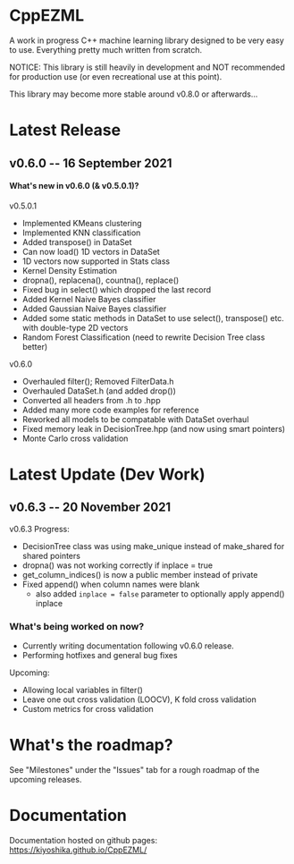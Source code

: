 # CppEZML
A work in progress C++ machine learning library designed to be very easy to use. Everything pretty much written from scratch.

NOTICE: This library is still heavily in development and NOT recommended for production use (or even recreational use at this point).

This library may become more stable around v0.8.0 or afterwards...

# Latest Release
## v0.6.0 -- 16 September 2021
#### What's new in v0.6.0 (& v0.5.0.1)?
v0.5.0.1
* Implemented KMeans clustering
* Implemented KNN classification
* Added transpose() in DataSet
* Can now load() 1D vectors in DataSet
* 1D vectors now supported in Stats class
* Kernel Density Estimation
* dropna(), replacena(), countna(), replace()
* Fixed bug in select() which dropped the last record
* Added Kernel Naive Bayes classifier
* Added Gaussian Naive Bayes classifier
* Added some static methods in DataSet to use select(), transpose() etc. with double-type 2D vectors
* Random Forest Classification (need to rewrite Decision Tree class better)

v0.6.0
* Overhauled filter(); Removed FilterData.h
* Overhauled DataSet.h (and added drop())
* Converted all headers from .h to .hpp
* Added many more code examples for reference
* Reworked all models to be compatable with DataSet overhaul
* Fixed memory leak in DecisionTree.hpp (and now using smart pointers)
* Monte Carlo cross validation

# Latest Update (Dev Work)
## v0.6.3 -- 20 November 2021
v0.6.3 Progress:
* DecisionTree class was using make_unique instead of make_shared for shared pointers
* dropna() was not working correctly if inplace = true
* get_column_indices() is now a public member instead of private
* Fixed append() when column names were blank
    * also added `inplace = false` parameter to optionally apply append() inplace

### What's being worked on now?
* Currently writing documentation following v0.6.0 release.
* Performing hotfixes and general bug fixes

Upcoming:
* Allowing local variables in filter()
* Leave one out cross validation (LOOCV), K fold cross validation
* Custom metrics for cross validation

# What's the roadmap?
See "Milestones" under the "Issues" tab for a rough roadmap of the upcoming releases.

# Documentation
Documentation hosted on github pages: https://kiyoshika.github.io/CppEZML/
